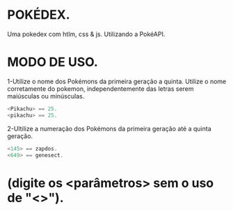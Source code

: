 # POKÉDEX.
Uma pokedex com htlm, css &amp; js. Utilizando a PokéAPI.

# MODO DE USO.

1-Utilize o nome dos Pokémons da primeira geração a quinta. Utilize o nome corretamente do pokemon, independentemente das letras serem maiúsculas ou minúsculas.
```go 
<Pikachu> == 25.
<pikachu> == 25.
```
2-Ultilize a numeração dos Pokémons da primeira geração até a quinta geração.
```go 
<145> == zapdos.
<649> == genesect.
```
# (digite os <parâmetros> sem o uso de "<>").
